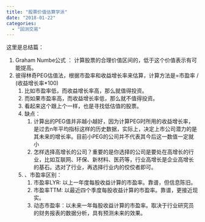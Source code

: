 ```yaml
---
title: "股票价值估算学派"
date: "2018-01-22"
categories: 
  - "回测交易"
---
```


这里是总结篇：

1. Graham Numbe公式 ： 计算股票的合理价值区间的，低于这个价值表示有可能提高。
2. 彼得林奇PEG估值法，根据市盈率和收益增长率来估算，计算方法是=市盈率 / (收益增长率\*100)
    1. 比如市盈率低，而收益增长率高，那么就值得投资。
    2. 而如果市盈率高，而收益增长率低，那么就不值得投资。
    3. 看起来这个跟上个一样，也是寻找低估值的股票。
    4. 缺点：
        1. 计算出的PEG值并非越小越好，因为计算PEG时所用的收益增长率，是过去n年平均指标这样的历史数据，实际上，决定上市公司潜力的是其未来的增长率。目前小PEG的公司并不代表其今后这一数值一定就小
        2. 怎样选择高增长的公司？重要的是你选择的公司是要处在高增长的行业，比如互联网、环保、新材料、医药等，行业高增长是企业高增长的基石。选对了行业，再选择行业内的佼佼者即可。
    5. 、市盈率区别：
        1. 市盈率LYR: 以上一年度每股收益计算的市盈率。靠谱，但信息陈旧。
        2. 市盈率TTM: 以最近四个季度每股收益计算的市盈率。靠谱，更接近现实。
        3. 动态市盈率：以未来一年每股收益计算的市盈率。取决于行业研究员的财务报表的数据分析，具有预测未来的效果。
